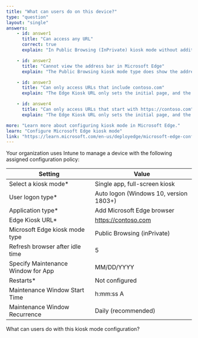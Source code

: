 ```yaml
---
title: "What can users do on this device?"
type: "question"
layout: "single"
answers:
    - id: answer1
      title: "Can access any URL"
      correct: true
      explain: "In Public Browsing (InPrivate) kiosk mode without additional URL restrictions configured, users can access any URL."

    - id: answer2
      title: "Cannot view the address bar in Microsoft Edge"
      explain: "The Public Browsing kiosk mode type does show the address bar to users."

    - id: answer3
      title: "Can only access URLs that include contoso.com"
      explain: "The Edge Kiosk URL only sets the initial page, and the Public Browsing kiosk mode type does not restrict which URLs can be visited."

    - id: answer4
      title: "Can only access URLs that start with https://contoso.com"
      explain: "The Edge Kiosk URL only sets the initial page, and the Public Browsing kiosk mode type does not restrict which URLs can be visited."

more: "Learn more about configuring kiosk mode in Microsoft Edge."
learn: "Configure Microsoft Edge kiosk mode"
link: "https://learn.microsoft.com/en-us/deployedge/microsoft-edge-configure-kiosk-mode"
---
```

Your organization uses Intune to manage a device with the following assigned configuration policy:

| Setting                                | Value                                  |
|----------------------------------------|----------------------------------------|
| Select a kiosk mode*                   | Single app, full-screen kiosk          |
| User logon type*                       | Auto logon (Windows 10, version 1803+) |
| Application type*                      | Add Microsoft Edge browser             |
| Edge Kiosk URL*                        | https://contoso.com                    |
| Microsoft Edge kiosk mode type         | Public Browsing (inPrivate)            |
| Refresh browser after idle time        | 5                                      |
| Specify Maintenance Window for App     | MM/DD/YYYY                             |
| Restarts*                              | Not configured                         |
| Maintenance Window Start Time          | h:mm:ss A                              |
| Maintenance Window Recurrence          | Daily (recommended)                    |

What can users do with this kiosk mode configuration?
